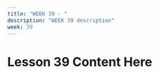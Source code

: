 ```yaml
---
title: "WEEK 39 - " 
description: "WEEK 39 description"
week: 39
---
```


# Lesson  39 Content Here

